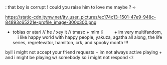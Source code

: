: that boy is corrupt ! could you raise him to love me maybe ? ⟢ 
‎ ‎ ‎ ‎ ‎ ‎ ‎ ‎ ‎ ‎ ‎ ‎ ‎ ‎ ‎ ‎ ‎ ‎ ‎


https://static-cdn.jtvnw.net/jtv_user_pictures/ec174c13-1501-47e9-948c-84893c65221e-profile_image-300x300.png


+ tobias or atari // he / xey it // tmasc + mlm ᛝ
‎ ‎ ‎ ‎ ‎ ‎ ‎ ‎ + im very multifandom,
‎ ‎ ‎ ‎ ‎ i like happy world with happy people, yakuza, agatha all along,
the life series, regretevator, hamilton, crk, and spooky month !!!

byi! i might not accept your friend requests +
im not always active playing +
and i might be playing w/ somebody so i might not respond ‹𝟹



